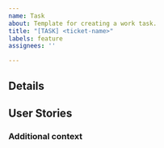 ```yaml
---
name: Task
about: Template for creating a work task.
title: "[TASK] <ticket-name>"
labels: feature
assignees: ''

---
```


<!-- Short summary of task. -->

## Details
<!-- A clear and concise bullet point description of what the task is. -->

## User Stories
<!-- One or more user stories for the task. -->

### Additional context
<!-- Add any other context about the task here. -->